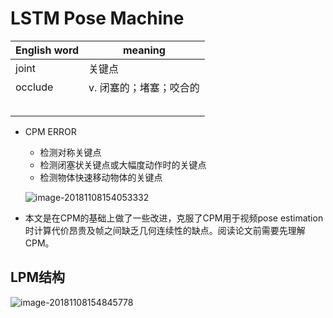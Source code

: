 # LSTM Pose Machine

| English word | meaning                 |
| ------------ | ----------------------- |
| joint        | 关键点                  |
| occlude      | v. 闭塞的；堵塞；咬合的 |
|              |                         |
|              |                         |
|              |                         |
|              |                         |
|              |                         |

- CPM ERROR

  - 检测对称关键点
  - 检测闭塞状关键点或大幅度动作时的关键点
  - 检测物体快速移动物体的关键点

  ![image-20181108154053332](https://ws3.sinaimg.cn/large/006tNbRwly1fx0p4lax5mj31420zenpd.jpg)

- 本文是在CPM的基础上做了一些改进，克服了CPM用于视频pose estimation时计算代价昂贵及帧之间缺乏几何连续性的缺点。阅读论文前需要先理解CPM。

## LPM结构

![image-20181108154845778](https://ws1.sinaimg.cn/large/006tNbRwly1fx0pcq6uyoj31cc0n4tx3.jpg)

